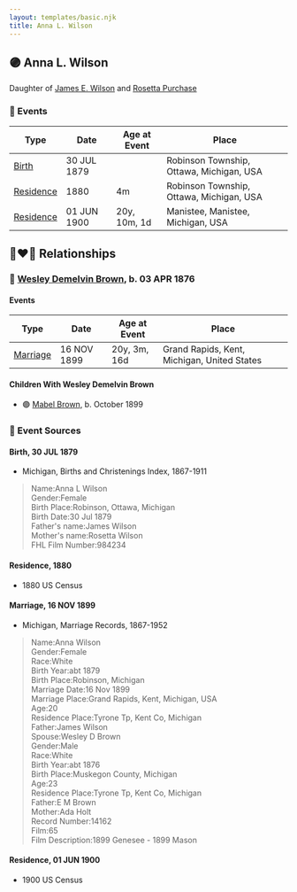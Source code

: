 ```yaml
---
layout: templates/basic.njk
title: Anna L. Wilson
---
```

## 🟣 Anna L. Wilson

Daughter of [James E. Wilson](/people/5/54950695) and [Rosetta Purchase](/people/2/27770192)

### 📆 Events

Type | Date | Age at Event | Place
------ | ------ | ------ | ------
[Birth](#event-event-2) | 30 JUL 1879 |  | Robinson Township, Ottawa, Michigan, USA
[Residence](#event-event-0) | 1880 | 4m | Robinson Township, Ottawa, Michigan, USA
[Residence](#event-event-1) | 01 JUN 1900 | 20y, 10m, 1d | Manistee, Manistee, Michigan, USA

## 👩‍❤️‍👨 Relationships

### 🔵 [Wesley Demelvin Brown](/people/5/52698666), b. 03 APR 1876

#### Events

Type | Date | Age at Event | Place
------ | ------ | ------ | ------
[Marriage](#event-family-0-event-0) | 16 NOV 1899 | 20y, 3m, 16d | Grand Rapids, Kent, Michigan, United States
#### Children With Wesley Demelvin Brown
* 🟣 [Mabel Brown](/people/5/5853824), b. October 1899
### 📰 Event Sources

#### <a id="event-event-2"></a> Birth, 30 JUL 1879
* Michigan, Births and Christenings Index, 1867-1911
>   
  > Name:Anna L Wilson  
  > Gender:Female  
  > Birth Place:Robinson, Ottawa, Michigan  
  > Birth Date:30 Jul 1879  
  > Father's name:James Wilson  
  > Mother's name:Rosetta Wilson  
  > FHL Film Number:984234

#### <a id="event-event-0"></a> Residence, 1880
* 1880 US Census

#### <a id="event-family-0-event-0"></a> Marriage, 16 NOV 1899
* Michigan, Marriage Records, 1867-1952
>   
  > Name:Anna Wilson  
  > Gender:Female  
  > Race:White  
  > Birth Year:abt 1879  
  > Birth Place:Robinson, Michigan  
  > Marriage Date:16 Nov 1899  
  > Marriage Place:Grand Rapids, Kent, Michigan, USA  
  > Age:20  
  > Residence Place:Tyrone Tp, Kent Co, Michigan  
  > Father:James Wilson  
  > Spouse:Wesley D Brown  
  > Gender:Male  
  > Race:White  
  > Birth Year:abt 1876  
  > Birth Place:Muskegon County, Michigan  
  > Age:23  
  > Residence Place:Tyrone Tp, Kent Co, Michigan  
  > Father:E M Brown  
  > Mother:Ada Holt  
  > Record Number:14162  
  > Film:65  
  > Film Description:1899 Genesee - 1899 Mason
#### <a id="event-event-1"></a> Residence, 01 JUN 1900
* 1900 US Census

